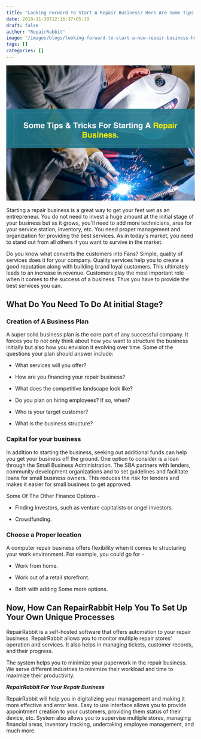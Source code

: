 ```yaml
---
title: "Looking Forward To Start A Repair Business? Here Are Some Tips & Tricks For You."
date: 2018-11-30T12:16:37+05:30
draft: false
auther: "RepairRabbit"
image: "/images/blogs/looking-forward-to-start-a-new-repair-business-here-are-some-tips-and-tricks-min.jpg"
tags: []
categories: []
---
```


<img src="/images/blogs/looking-forward-to-start-a-new-repair-business-here-are-some-tips-and-tricks-min.jpg" />

Starting a repair business is a great way to get your feet wet as an entrepreneur. You do not need to invest a huge amount at the initial stage of your business but as it grows, you'll need to add more technicians, area for your service station, inventory, etc. You need proper management and organization for providing the best services. As in today's market, you need to stand out from all others if you want to survive in the market.

Do you know what converts the customers into Fans? Simple, quality of services does it for your company. Quality services help you to create a good reputation along with building brand loyal customers. This ultimately leads to an increase in revenue. Customers play the most important role when it comes to the success of a business. Thus you have to provide the best services you can.

## What Do You Need To Do At initial Stage?

### Creation of A Business Plan 

A super solid business plan is the core part of any successful company. It forces you to not only think about how you want to structure the business initially but also how you envision it evolving over time. Some of the questions your plan should answer include: 

- What services will you offer? 

- How are you financing your repair business?

- What does the competitive landscape look like?

- Do you plan on hiring employees? If so, when?

- Who is your target customer?

- What is the business structure? 

### Capital for your business

In addition to starting the business, seeking out additional funds can help you get your business off the ground. One option to consider is a loan through the Small Business Administration. The SBA partners with lenders, community development organizations and to set guidelines and facilitate loans for small business owners. This reduces the risk for lenders and makes it easier for small business to get approved.

Some Of The Other Finance Options - 

- Finding investors, such as venture capitalists or angel investors.

- Crowdfunding.

### Choose a Proper location

A computer repair business offers flexibility when it comes to structuring your work environment. For example, you could go for - 

- Work from home.

- Work out of a retail storefront.

- Both with adding Some more options.

## Now, How Can RepairRabbit Help You To Set Up Your Own Unique Processes

RepairRabbit is a self-hosted software that offers automation to your repair business. RepairRabbit allows you to monitor multiple repair stores' operation and services. It also helps in managing tickets, customer records, and their progress.

The system helps you to minimize your paperwork in the repair business. We serve different industries to minimize their workload and time to maximize their productivity.

___RepairRabbit For Your Repair Business___

RepairRabbit will help you in digitalizing your management and making it more effective and error less. Easy to use interface allows you to provide appointment creation to your customers, providing them status of their device, etc. System also allows you to supervise multiple stores, managing financial areas, inventory tracking, undertaking employee management, and much more.